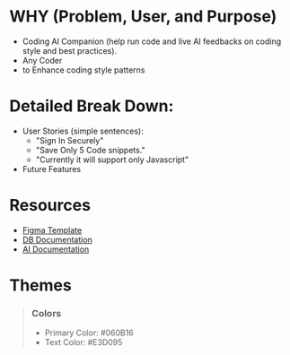 # WHY (Problem, User, and Purpose)
- Coding AI Companion (help run code and live AI feedbacks on coding style and best practices).
- Any Coder
- to Enhance coding style patterns

# Detailed Break Down:

 - User Stories (simple sentences):
    - "Sign In Securely"
    - "Save Only 5 Code snippets."
    - "Currently it will support only Javascript"
- Future Features


# Resources
- [Figma Template]()
- [DB Documentation]()
- [AI Documentation]()


# Themes
> ### Colors
> - Primary Color: #060B16
> - Text Color: #E3D095
>


#